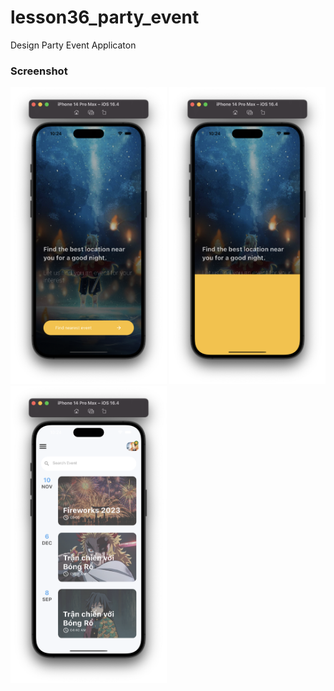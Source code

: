 # lesson36_party_event
Design Party Event Applicaton

### Screenshot
[<img src="assets/screenshot/img_mintro.png" width="250">](assets/screenshot/img_mintro.png)
[<img src="assets/screenshot/img_starting_animation.png" width="250">](assets/screenshot/img_starting_animation.png)
[<img src="assets/screenshot/img_findEvent.png" width="250">](assets/screenshot/img_findEvent.png)
